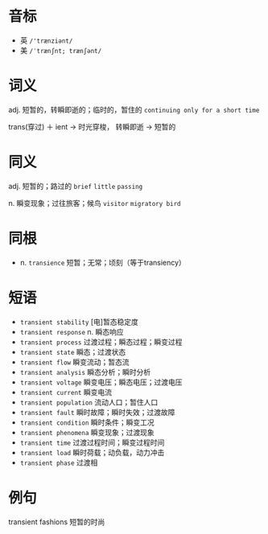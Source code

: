 # 音标

- 英 `/'trænziənt/`
- 美 `/ˈtrænʃnt; trænʃənt/`

# 词义

adj. 短暂的，转瞬即逝的；临时的，暂住的
`continuing only for a short time`



trans(穿过) ＋ ient → 时光穿梭， 转瞬即逝 → 短暂的

# 同义

adj. 短暂的；路过的
`brief` `little` `passing`

n. 瞬变现象；过往旅客；候鸟
`visitor` `migratory bird`

# 同根

- n. `transience` 短暂；无常；顷刻（等于transiency）

# 短语

- `transient stability` [电]暂态稳定度
- `transient response` n. 瞬态响应
- `transient process` 过渡过程；瞬态过程；瞬变过程
- `transient state` 瞬态；过渡状态
- `transient flow` 瞬变流动；暂态流
- `transient analysis` 瞬态分析；瞬时分析
- `transient voltage` 瞬变电压；瞬态电压；过渡电压
- `transient current` 瞬变电流
- `transient population` 流动人口；暂住人口
- `transient fault` 瞬时故障；瞬时失效；过渡故障
- `transient condition` 瞬时条件；瞬变工况
- `transient phenomena` 瞬变现象；过渡现象
- `transient time` 过渡过程时间；瞬变过程时间
- `transient load` 瞬时荷载；动负载，动力冲击
- `transient phase` 过渡相

# 例句

transient fashions
短暂的时尚


